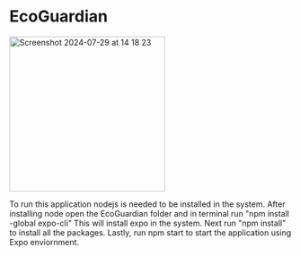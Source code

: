 # EcoGuardian

<img width="277" alt="Screenshot 2024-07-29 at 14 18 23" src="https://github.com/user-attachments/assets/84b8dd14-389b-43ac-8c3c-26644dba1cb1">


To run this application nodejs is needed to be installed in the system.
After installing node open the EcoGuardian folder and in terminal run "npm install -global expo-cli" This will install expo in the system.
Next run "npm install" to install all the packages.
Lastly, run npm start to start the application using Expo enviornment.
